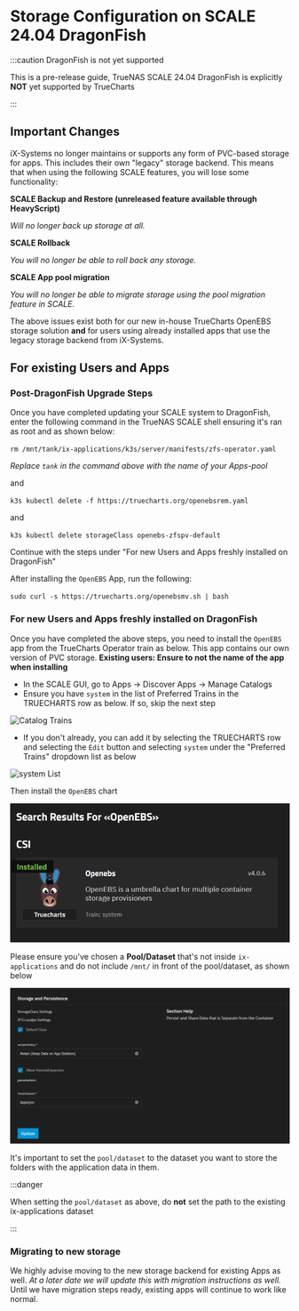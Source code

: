 # Storage Configuration on SCALE 24.04 DragonFish

:::caution DragonFish is not yet supported

This is a pre-release guide, TrueNAS SCALE 24.04 DragonFish is explicitly **NOT** yet supported by TrueCharts

:::

## Important Changes

iX-Systems no longer maintains or supports any form of PVC-based storage for apps. This includes their own "legacy" storage backend. This means that when using the following SCALE features, you will lose some functionality:

**SCALE Backup and Restore (unreleased feature available through HeavyScript)**

*Will no longer back up storage at all.*


**SCALE Rollback**

*You will no longer be able to roll back any storage.*


**SCALE App pool migration**

*You will no longer be able to migrate storage using the pool migration feature in SCALE.*


The above issues exist both for our new in-house TrueCharts OpenEBS storage solution **and** for users using already installed apps that use the legacy storage backend from iX-Systems.


## For existing Users and Apps

### Post-DragonFish Upgrade Steps

Once you have completed updating your SCALE system to DragonFish, enter the following command in the TrueNAS SCALE shell ensuring it's ran as root and as shown below:

`rm /mnt/tank/ix-applications/k3s/server/manifests/zfs-operator.yaml`

*Replace `tank` in the command above with the name of your Apps-pool*

and

`k3s kubectl delete -f https://truecharts.org/openebsrem.yaml`

and

`k3s kubectl delete storageClass openebs-zfspv-default`

Continue with the steps under "For new Users and Apps freshly installed on DragonFish"

After installing the `OpenEBS` App, run the following:

`sudo curl -s https://truecharts.org/openebsmv.sh | bash`

### For new Users and Apps freshly installed on DragonFish

Once you have completed the above steps, you need to install the `OpenEBS` app from the TrueCharts Operator train as below. This app contains our own version of PVC storage.
**Existing users: Ensure to not the name of the app when installing**

- In the SCALE GUI, go to Apps -> Discover Apps -> Manage Catalogs
- Ensure you have `system` in the list of Preferred Trains in the TRUECHARTS row as below. If so, skip the next step

![Catalog Trains](img/Dragonfish-Storage5.png)


- If you don't already, you can add it by selecting the TRUECHARTS row and selecting the `Edit` button and selecting `system` under the "Preferred Trains" dropdown list as below

![system List](img/Dragonfish-Storage5b.png)

Then install the `OpenEBS` chart

![OpenEBS Icon](img/OpenEBS.png)

Please ensure you've chosen a **Pool/Dataset** that's not inside `ix-applications` and do not include `/mnt/` in front of the pool/dataset, as shown below

![OpenEBS Storage](img/OpenEBS-storage.png)

It's important to set the `pool/dataset` to the dataset you want to store the folders with the application data in them.

:::danger

When setting the `pool/dataset` as above, do **not** set the path to the existing ix-applications dataset

:::

### Migrating to new storage

We highly advise moving to the new storage backend for existing Apps as well. *At a later date we will update this with migration instructions as well.*
Until we have migration steps ready, existing apps will continue to work like normal.
